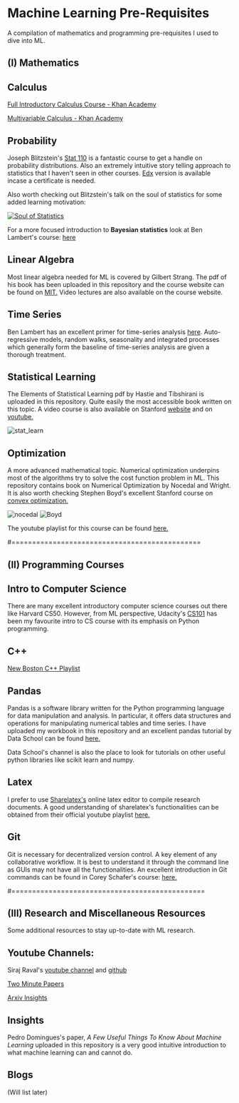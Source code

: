 # Machine Learning Pre-Requisites

A compilation of mathematics and programming pre-requisites I used to dive into ML.

## (I) Mathematics

## Calculus

[Full Introductory Calculus Course - Khan Academy](https://www.khanacademy.org/math/calculus-all-old)

[Multivariable Calculus - Khan Academy](https://www.khanacademy.org/math/multivariable-calculus)

## Probability

Joseph Blitzstein's [Stat 110](https://projects.iq.harvard.edu/stat110/home) is a fantastic course to get a handle on probability distributions. Also an extremely intuitive story telling approach to statistics that I haven't seen in other courses. [Edx](https://www.edx.org/course/introduction-to-probability-0) version is available incase a certificate is needed.

Also worth checking out Blitzstein's talk on the soul of statistics for some added learning motivation:

[![Soul of Statistics](https://img.youtube.com/vi/dzFf3r1yph8/0.jpg)](https://www.youtube.com/watch?v=dzFf3r1yph8)

For a more focused introduction to **Bayesian statistics** look at Ben Lambert's course: [here](https://www.youtube.com/playlist?list=PLwJRxp3blEvZ8AKMXOy0fc0cqT61GsKCG)

## Linear Algebra

Most linear algebra needed for ML is covered by Gilbert Strang. The pdf of his book has been uploaded in this repository and the course website can be found on [MIT.](https://ocw.mit.edu/courses/mathematics/18-06-linear-algebra-spring-2010/) Video lectures are also available on the course website.

## Time Series

Ben Lambert has an excellent primer for time-series analysis [here](https://www.youtube.com/playlist?list=PLvo9ZnEQG5oXC-cg8ecXr6SJZWprEL1UC). Auto-regressive models, random walks, seasonality and integrated processes which generally form the baseline of time-series analysis are given a thorough treatment. 


## Statistical Learning

The Elements of Statistical Learning pdf by Hastie and Tibshirani is uploaded in this repository. Quite easily the most accessible book written on this topic. A video course is also available on Stanford [website](https://lagunita.stanford.edu/courses/HumanitiesScience/StatLearning/Winter2014/about) and on [youtube.](https://www.youtube.com/playlist?list=PLOg0ngHtcqbPTlZzRHA2ocQZqB1D_qZ5V)

![stat_learn](https://images-na.ssl-images-amazon.com/images/I/41aQrQaPseL._SX331_BO1,204,203,200_.jpg)


## Optimization

A more advanced mathematical topic. Numerical optimization underpins most of the algorithms try to solve the cost function problem in ML. This repository contains book on Numerical Optimization by Nocedal and Wright. It is also worth checking Stephen Boyd's excellent Stanford course on [convex optimization.](http://web.stanford.edu/class/ee364a/)

![nocedal](https://images-na.ssl-images-amazon.com/images/I/41hoth8-ApL._SX360_BO1,204,203,200_.jpg) ![Boyd](https://images-na.ssl-images-amazon.com/images/I/41LM2R0e8EL._SX383_BO1,204,203,200_.jpg)

The youtube playlist for this course can be found [here.](https://www.youtube.com/playlist?list=PL3940DD956CDF0622)

#==============================================

## (II) Programming Courses

## Intro to Computer Science
There are many excellent introductory computer science courses out there like Harvard CS50. However, from ML perspective, Udacity's [CS101](https://in.udacity.com/course/intro-to-computer-science--udcs101-india) has been my favourite intro to CS course with its emphasis on Python programming. 

## C++
[New Boston C++ Playlist](https://www.youtube.com/playlist?list=PLAE85DE8440AA6B83)

## Pandas
Pandas is a software library written for the Python programming language for data manipulation and analysis. In particular, it offers data structures and operations for manipulating numerical tables and time series. I have uploaded my workbook in this repository and an excellent pandas tutorial by Data School can be found [here.](https://www.youtube.com/playlist?list=PL5-da3qGB5ICCsgW1MxlZ0Hq8LL5U3u9y)

Data School's channel is also the place to look for tutorials on other useful python libraries like scikit learn and numpy.

## Latex
I prefer to use [Sharelatex's](https://www.sharelatex.com/) online latex editor to compile research documents. A good understanding of sharelatex's functionalities can be obtained from their official youtube playlist [here.](https://www.youtube.com/playlist?list=PLCRFsOKSM7ePUBOfh3O-K5XZldM5uCPwk)

## Git
Git is necessary for decentralized version control. A key element of any collaborative workflow. It is best to understand it through the command line as GUIs may not have all the functionalities. An excellent introduction in Git commands can be found in Corey Schafer's course: [here.](https://www.youtube.com/playlist?list=PL-osiE80TeTuRUfjRe54Eea17-YfnOOAx)

#===============================================

## (III) Research and Miscellaneous Resources
Some additional resources to stay up-to-date with ML research.
## Youtube Channels:
Siraj Raval's [youtube channel](https://www.youtube.com/channel/UCWN3xxRkmTPmbKwht9FuE5A) and [github](https://github.com/llSourcell)

[Two Minute Papers](https://www.youtube.com/user/keeroyz)

[Arxiv Insights](https://www.youtube.com/channel/UCNIkB2IeJ-6AmZv7bQ1oBYg)

## Insights

Pedro Domingues's paper, *A Few Useful Things To Know About Machine Learning* uploaded in this repository is a very good intuitive introduction to what machine learning can and cannot do. 

## Blogs

(Will list later)
